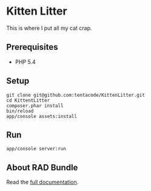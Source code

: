 Kitten Litter
=============

This is where I put all my cat crap.

## Prerequisites

* PHP 5.4

## Setup

```
git clone git@github.com:tentacode/KittenLitter.git
cd KittentLitter
composer.phar install
bin/reload
app/console assets:install
```

## Run

```
app/console server:run
```

## About RAD Bundle

Read the [full documentation](http://rad.knplabs.com/).
